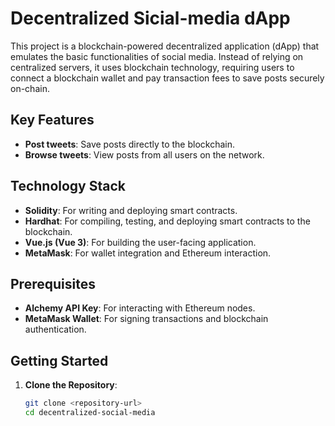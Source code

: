 # Decentralized Sicial-media dApp

This project is a blockchain-powered decentralized application (dApp) that emulates the basic functionalities of social media. Instead of relying on centralized servers, it uses blockchain technology, requiring users to connect a blockchain wallet and pay transaction fees to save posts securely on-chain.

## Key Features

- **Post tweets**: Save posts directly to the blockchain.
- **Browse tweets**: View posts from all users on the network.

## Technology Stack

- **Solidity**: For writing and deploying smart contracts.
- **Hardhat**: For compiling, testing, and deploying smart contracts to the blockchain.
- **Vue.js (Vue 3)**: For building the user-facing application.
- **MetaMask**: For wallet integration and Ethereum interaction.

## Prerequisites

- **Alchemy API Key**: For interacting with Ethereum nodes.
- **MetaMask Wallet**: For signing transactions and blockchain authentication.

## Getting Started

1. **Clone the Repository**:
   ```bash
   git clone <repository-url>
   cd decentralized-social-media
